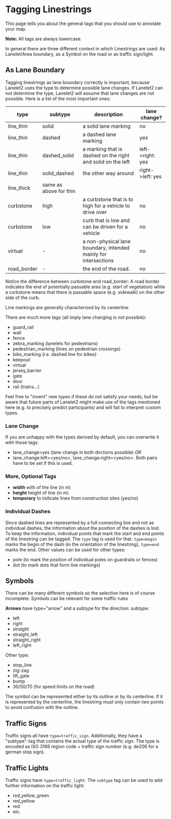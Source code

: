# Tagging Linestrings

This page tells you about the general tags that you should use to annotate your map.

**Note:** All tags are always lowercase.

In general there are three different context in which Linestrings are used: As Lanelet/Area boundary, as a Symbol on the road or as traffic sign/light.

## As Lane Boundary
Tagging linestrings as lane boundary correctly is important, because Lanelet2 uses the type to determine possible lane changes. If Lanelet2 can not determine the type, Lanelet2 will assume that lane changes are not possible. Here is a list of the most important ones:

| **type** | **subtype** | **description** | **lane change?** | 
|----------|-------------|-----------------|------------------|
|line_thin | solid    | a solid lane marking | no       |
|line_thin | dashed      | a dashed lane marking | yes        |
|line_thin | dashed_solid | a marking that is dashed on the right and solid on the left | left->right: yes |
|line_thin | solid_dashed | the other way around | right->left: yes |
|line_thick | same as above for thin |     |                  |
|curbstone | high        | a curbstone that is to high for a vehicle to drive over | no |
|curbstone | low         | curb that is low and can be driven for a vehicle | no |
|virtual   | -           | a non-physical lane boundary, intended mainly for intersections | no |
|road_border | -         | the end of the road. | no          |

Notice the difference between curbstone and road_border: A road border indicates the end of potentially passable area (e.g. start of vegetation) while a curbstone means that there is passable space (e.g. sidewalk) on the other side of the curb.

Line markings are generally characterized by its centerline. 

There are much more tags (all imply lane changing is not possible):
* guard_rail
* wall 
* fence 
* zebra_marking (lanelets for pedestrians)
* pedestrian_marking (lines on pedestrian crossings)
* bike_marking (i.e. dashed line for bikes)
* keepout
* virtual
* jersey_barrier
* gate
* door
* rail (trains...)

Feel free to "invent" new types if these do not satisfy your needs, but be aware that future parts of Lanelet2 might make use of the tags mentioned here (e.g. to precisely predict participants) and will fail to interpret custom types.

### Lane Change
If you are unhappy with the types derived by default, you can overwrite it with these tags:
* lane_change=yes (lane change in both dirctions possible) *OR*
* lane_change:left=<yes/no>, lane_change:right=<yes/no>. Both pairs have to be set if this is used.

### More, Optional Tags
* **width** with of the line (in m)
* **height** height of line (in m)
* **temporary** to indicate lines from construction sites (yes/no)

### Individual Dashes
Since dashed lines are represented by a full connecting line and not as individual dashes, the information about the position of the dashes is lost. To keep the information, individual points that mark the start and end points of the linestring can be tagged. The `type` tag is used for that. `type=begin` marks the begin of the dash (in the orientation of the linestring), `type=end` marks the end. Other values can be used for other types:
* pole (to mark the position of individual poles on guardrails or fences)
* dot (to mark dots that form line markings)

## Symbols
There can be many different symbols so the selection here is of course incomplete. Symbols can be relevant for some traffic rules

**Arrows** have type="arrow" and a subtype for the direction:
subtype:
* left
* right
* straight
* straight_left
* straight_right
* left_right

Other type:
* stop_line
* zig-zag
* lift_gate
* bump
* 30/50/70 (for speed limits on the road)

The symbol can be represented either by its outline or by its centerline. If it is represented by the centerline, the linestring must only contain two points to avoid confusion with the outline.

## Traffic Signs
Traffic signs all have `type=traffic_sign`. Additionally, they have a "subtype"-tag that contains the actual type of the traffic sign. The type is encoded as ISO 3166 region code + traffic sign number (e.g. de206 for a german stop sign).

## Traffic Lights
Traffic signs have `type=traffic_light`. The `subtype` tag can be used to add further information on the traffic light:
* red_yellow_green
* red_yellow
* red
* etc.
